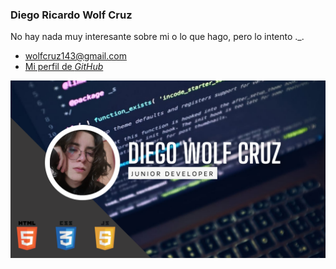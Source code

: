 ### Diego Ricardo Wolf Cruz

No hay nada muy interesante sobre mi o lo que hago, pero lo intento ._.

- [wolfcruz143@gmail.com](wolfcruz143@gmail.com)
- [Mi perfil de _GitHub_](https://github.com/UwUolf)

![Diego Wolf](../img/Banner.png)
